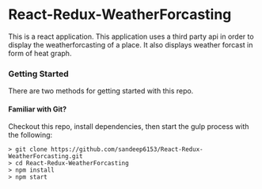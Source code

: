 # React-Redux-WeatherForcasting
This is a react application. This application uses a third party api in order to display the weatherforcasting of a place. It also displays weather forcast in form of heat graph.
### Getting Started

There are two methods for getting started with this repo.

#### Familiar with Git?
Checkout this repo, install dependencies, then start the gulp process with the following:

```
> git clone https://github.com/sandeep6153/React-Redux-WeatherForcasting.git
> cd React-Redux-WeatherForcasting
> npm install
> npm start
```


```
